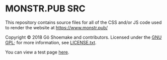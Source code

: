 #  MONSTR.PUB SRC

This repository contains source files for all of the CSS and/or JS code used to render the website at <https://www.monstr.pub/>

Copyright © 2018 Gô Shoemake and contributors.
Licensed under the [GNU GPL]; for more information, see [LICENSE.txt](./LICENSE.txt).

You can view a test page [here](./test/).


[GNU GPL]: <https://www.gnu.org/licenses/gpl-3.0> "GNU General Public License"

